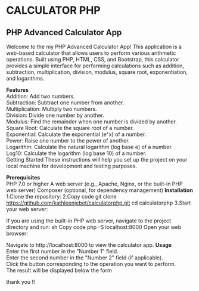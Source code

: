 **<h1>CALCULATOR PHP</h1>**

<h2>PHP Advanced Calculator App</h2>
Welcome to the my PHP Advanced Calculator App! This application is a web-based calculator that allows users to perform various arithmetic operations. Built using PHP, HTML, CSS, and Bootstrap, this calculator provides a simple interface for performing calculations such as addition, subtraction, multiplication, division, modulus, square root, exponentiation, and logarithms.  <br>

**Features**<br>
Addition: Add two numbers.<br>
Subtraction: Subtract one number from another.<br>
Multiplication: Multiply two numbers.<br>
Division: Divide one number by another.<br>
Modulus: Find the remainder when one number is divided by another.  
Square Root: Calculate the square root of a number.  
Exponential: Calculate the exponential (e^x) of a number.  
Power: Raise one number to the power of another.  
Logarithm: Calculate the natural logarithm (log base e) of a number.  
Log10: Calculate the logarithm (log base 10) of a number.  
Getting Started
These instructions will help you set up the project on your local machine for development and testing purposes.<br>

**Prerequisites**<br>
PHP 7.0 or higher
A web server (e.g., Apache, Nginx, or the built-in PHP web server)
Composer (optional, for dependency management)
**Installation**<br>
1.Clone the repository:
2.Copy code
  git clone https://github.com/kathleenjebet/calculatorphp.git
  cd calculatorphp
3.Start your web server:

If you are using the built-in PHP web server, navigate to the project directory and run:
sh
Copy code
php -S localhost:8000
Open your web browser:

Navigate to http://localhost:8000 to view the calculator app.
**Usage**<br>
Enter the first number in the "Number 1" field.  
Enter the second number in the "Number 2" field (if applicable).  
Click the button corresponding to the operation you want to perform.  
The result will be displayed below the form  <br>



thank you !!





